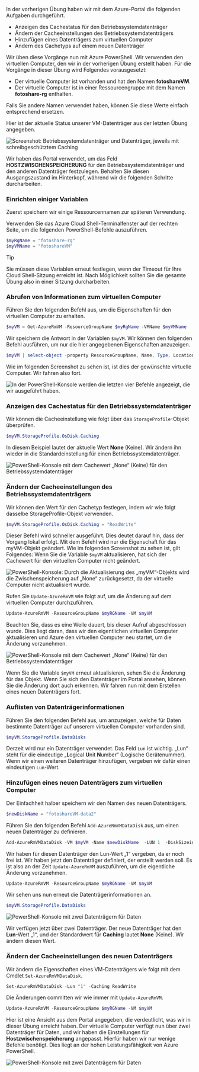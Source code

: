 
In der vorherigen Übung haben wir mit dem Azure-Portal die folgenden Aufgaben durchgeführt.

- Anzeigen des Cachestatus für den Betriebssystemdatenträger
- Ändern der Cacheeinstellungen des Betriebssystemdatenträgers
- Hinzufügen eines Datenträgers zum virtuellen Computer
- Ändern des Cachetyps auf einem neuen Datenträger

Wir üben diese Vorgänge nun mit Azure PowerShell. Wir verwenden den virtuellen Computer, den wir in der vorherigen Übung erstellt haben. Für die Vorgänge in dieser Übung wird Folgendes vorausgesetzt:

- Der virtuelle Computer ist vorhanden und hat den Namen **fotoshareVM**.
- Der virtuelle Computer ist in einer Ressourcengruppe mit dem Namen **fotoshare-rg** enthalten.

Falls Sie andere Namen verwendet haben, können Sie diese Werte einfach entsprechend ersetzen. 

Hier ist der aktuelle Status unserer VM-Datenträger aus der letzten Übung angegeben. 

![Screenshot: Betriebssystemdatenträger und Datenträger, jeweils mit schreibgeschütztem Caching](../media-draft/disks-final-config-portal.PNG)

Wir haben das Portal verwendet, um das Feld **HOSTZWISCHENSPEICHERUNG** für den Betriebssystemdatenträger und den anderen Datenträger festzulegen. Behalten Sie diesen Ausgangszustand im Hinterkopf, während wir die folgenden Schritte durcharbeiten. 

### <a name="set-up-some-variables"></a>Einrichten einiger Variablen
Zuerst speichern wir einige Ressourcennamen zur späteren Verwendung.

Verwenden Sie das Azure Cloud Shell-Terminalfenster auf der rechten Seite, um die folgenden PowerShell-Befehle auszuführen. 

```powershell
$myRgName = "fotoshare-rg"
$myVMName = "fotoshareVM"
```

> [!TIP]
> Sie müssen diese Variablen erneut festlegen, wenn der Timeout für Ihre Cloud Shell-Sitzung erreicht ist. Nach Möglichkeit sollten Sie die gesamte Übung also in einer Sitzung durcharbeiten. 

### <a name="get-info-about-our-vm"></a>Abrufen von Informationen zum virtuellen Computer

Führen Sie den folgenden Befehl aus, um die Eigenschaften für den virtuellen Computer zu erhalten.
 
```powershell
$myVM = Get-AzureRmVM -ResourceGroupName $myRgName -VMName $myVMName
```
Wir speichern die Antwort in der Variablen `$myVM`. Wir können den folgenden Befehl ausführen, um nur die hier angegebenen Eigenschaften anzuzeigen.

```powershell
$myVM | select-object -property ResourceGroupName, Name, Type, Location
```

Wie im folgenden Screenshot zu sehen ist, ist dies der gewünschte virtuelle Computer. Wir fahren also fort. 

![In der PowerShell-Konsole werden die letzten vier Befehle angezeigt, die wir ausgeführt haben.](../media-draft/ps-commands-1.PNG)

### <a name="view-os-disk-cache-status"></a>Anzeigen des Cachestatus für den Betriebssystemdatenträger

Wir können die Cacheeinstellung wie folgt über das `StorageProfile`-Objekt überprüfen.

```powershell
$myVM.StorageProfile.OsDisk.Caching
```
In diesem Beispiel lautet der aktuelle Wert **None** (Keine). Wir ändern ihn wieder in die Standardeinstellung für einen Betriebssystemdatenträger.

![PowerShell-Konsole mit dem Cachewert „None“ (Keine) für den Betriebssystemdatenträger](../media-draft/ps-oscaching-none.PNG)

### <a name="change-the-cache-settings-of-the-os-disk"></a>Ändern der Cacheeinstellungen des Betriebssystemdatenträgers

Wir können den Wert für den Cachetyp festlegen, indem wir wie folgt dasselbe StorageProfile-Objekt verwenden.
 
```powershell
$myVM.StorageProfile.OsDisk.Caching = "ReadWrite"
```

Dieser Befehl wird schneller ausgeführt. Dies deutet darauf hin, dass der Vorgang lokal erfolgt. Mit dem Befehl wird nur die Eigenschaft für das myVM-Objekt geändert. Wie im folgenden Screenshot zu sehen ist, gilt Folgendes: Wenn Sie die Variable `$myVM` aktualisieren, hat sich der Cachewert für den virtuellen Computer nicht geändert.

![PowerShell-Konsole: Durch die Aktualisierung des „myVM“-Objekts wird die Zwischenspeicherung auf „None“ zurückgesetzt, da der virtuelle Computer nicht aktualisiert wurde.](../media-draft/ps-commands-2.PNG)

Rufen Sie `Update-AzureRmVM` wie folgt auf, um die Änderung auf dem virtuellen Computer durchzuführen.

```powershell
Update-AzureRmVM -ResourceGroupName $myRGName -VM $myVM
```

Beachten Sie, dass es eine Weile dauert, bis dieser Aufruf abgeschlossen wurde. Dies liegt daran, dass wir den eigentlichen virtuellen Computer aktualisieren und Azure den virtuellen Computer neu startet, um die Änderung vorzunehmen.

![PowerShell-Konsole mit dem Cachewert „None“ (Keine) für den Betriebssystemdatenträger](../media-draft/ps-oscaching-rw.PNG)

Wenn Sie die Variable `$myVM` erneut aktualisieren, sehen Sie die Änderung für das Objekt. Wenn Sie sich den Datenträger im Portal ansehen, können Sie die Änderung dort auch erkennen. Wir fahren nun mit dem Erstellen eines neuen Datenträgers fort.  

### <a name="list-data-disk-info"></a>Auflisten von Datenträgerinformationen

Führen Sie den folgenden Befehl aus, um anzuzeigen, welche für Daten bestimmte Datenträger auf unserem virtuellen Computer vorhanden sind. 

```powershell
$myVM.StorageProfile.DataDisks
```

Derzeit wird nur ein Datenträger verwendet. Das Feld `Lun` ist wichtig. „Lun“ steht für die eindeutige „**L**ogical **U**nit **N**umber“ (Logische Gerätenummer). Wenn wir einen weiteren Datenträger hinzufügen, vergeben wir dafür einen eindeutigen `Lun`-Wert. 

### <a name="add-a-new-data-disk-to-our-vm"></a>Hinzufügen eines neuen Datenträgers zum virtuellen Computer 

Der Einfachheit halber speichern wir den Namen des neuen Datenträgers.

```powershell
$newDiskName = "fotoshareVM-data2"
```

Führen Sie den folgenden Befehl `Add-AzureRmVMDataDisk` aus, um einen neuen Datenträger zu definieren. 

```powershell
Add-AzureRmVMDataDisk -VM $myVM -Name $newDiskName  -LUN 1  -DiskSizeinGB 1 -CreateOption Empty
```

Wir haben für diesen Datenträger den Lun-Wert „1“ vergeben, da er noch frei ist. Wir haben jetzt den Datenträger definiert, der erstellt werden soll. Es ist also an der Zeit `Update-AzureRmVM` auszuführen, um die eigentliche Änderung vorzunehmen. 

```powershell
Update-AzureRmVM -ResourceGroupName $myRGName -VM $myVM
```

Wir sehen uns nun erneut die Datenträgerinformationen an.

```powershell
$myVM.StorageProfile.DataDisks
```

![PowerShell-Konsole mit zwei Datenträgern für Daten](../media-draft/2-data-disks-part1.png)

Wir verfügen jetzt über zwei Datenträger. Der neue Datenträger hat den **Lun**-Wert „1“, und der Standardwert für **Caching** lautet **None** (Keine). Wir ändern diesen Wert.

### <a name="change-cache-settings-of-new-data-disk"></a>Ändern der Cacheeinstellungen des neuen Datenträgers

Wir ändern die Eigenschaften eines VM-Datenträgers wie folgt mit dem Cmdlet `Set-AzureRmVMDataDisk`.

```powershell
Set-AzureRmVMDataDisk -Lun "1" -Caching ReadWrite
```

Die Änderungen committen wir wie immer mit `Update-AzureRmVM`.

```powershell
Update-AzureRmVM -ResourceGroupName $myRGName -VM $myVM
```

Hier ist eine Ansicht aus dem Portal angegeben, die verdeutlicht, was wir in dieser Übung erreicht haben. Der virtuelle Computer verfügt nun über zwei Datenträger für Daten, und wir haben die Einstellungen für **Hostzwischenspeicherung** angepasst. Hierfür haben wir nur wenige Befehle benötigt. Dies liegt an der hohen Leistungsfähigkeit von Azure PowerShell.

![PowerShell-Konsole mit zwei Datenträgern für Daten](../media-draft/disks-final-config-portal2.png)
